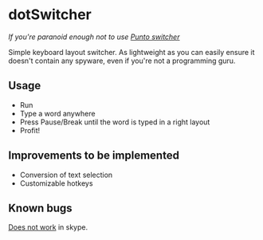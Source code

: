 dotSwitcher
===========
*If you're paranoid enough not to use [Punto switcher](http://punto.yandex.ru "closed source software")*

Simple keyboard layout switcher. As lightweight as you can easily ensure it doesn't contain any spyware, even if you're not a programming guru.

Usage
-----
* Run
* Type a word anywhere
* Press Pause/Break until the word is typed in a right layout
* Profit!

Improvements to be implemented
------------------------------
* Conversion of text selection
* Customizable hotkeys

Known bugs
----------
[Does not work](http://stackoverflow.com/questions/27720728/cant-send-wm-inputlangchangerequest-to-some-controls) in skype.
